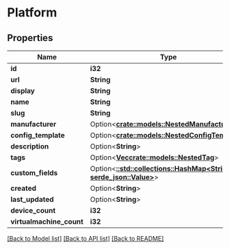 # Platform

## Properties

Name | Type | Description | Notes
------------ | ------------- | ------------- | -------------
**id** | **i32** |  | [readonly]
**url** | **String** |  | [readonly]
**display** | **String** |  | [readonly]
**name** | **String** |  | 
**slug** | **String** |  | 
**manufacturer** | Option<[**crate::models::NestedManufacturer**](NestedManufacturer.md)> |  | [optional]
**config_template** | Option<[**crate::models::NestedConfigTemplate**](NestedConfigTemplate.md)> |  | [optional]
**description** | Option<**String**> |  | [optional]
**tags** | Option<[**Vec<crate::models::NestedTag>**](NestedTag.md)> |  | [optional]
**custom_fields** | Option<[**::std::collections::HashMap<String, serde_json::Value>**](serde_json::Value.md)> |  | [optional]
**created** | Option<**String**> |  | [readonly]
**last_updated** | Option<**String**> |  | [readonly]
**device_count** | **i32** |  | [readonly]
**virtualmachine_count** | **i32** |  | [readonly]

[[Back to Model list]](../README.md#documentation-for-models) [[Back to API list]](../README.md#documentation-for-api-endpoints) [[Back to README]](../README.md)


